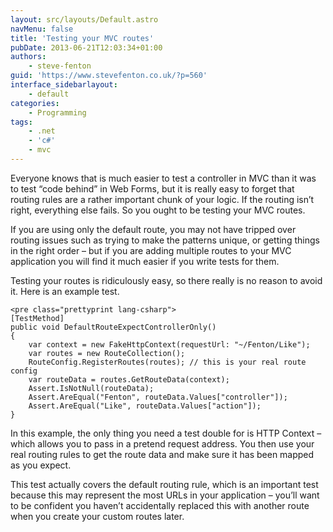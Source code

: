 ```yaml
---
layout: src/layouts/Default.astro
navMenu: false
title: 'Testing your MVC routes'
pubDate: 2013-06-21T12:03:34+01:00
authors:
    - steve-fenton
guid: 'https://www.stevefenton.co.uk/?p=560'
interface_sidebarlayout:
    - default
categories:
    - Programming
tags:
    - .net
    - 'c#'
    - mvc
---
```


Everyone knows that is much easier to test a controller in MVC than it was to test “code behind” in Web Forms, but it is really easy to forget that routing rules are a rather important chunk of your logic. If the routing isn’t right, everything else fails. So you ought to be testing your MVC routes.

If you are using only the default route, you may not have tripped over routing issues such as trying to make the patterns unique, or getting things in the right order – but if you are adding multiple routes to your MVC application you will find it much easier if you write tests for them.

Testing your routes is ridiculously easy, so there really is no reason to avoid it. Here is an example test.

```
<pre class="prettyprint lang-csharp">
[TestMethod]
public void DefaultRouteExpectControllerOnly()
{
    var context = new FakeHttpContext(requestUrl: "~/Fenton/Like");
    var routes = new RouteCollection();
    RouteConfig.RegisterRoutes(routes); // this is your real route config
    var routeData = routes.GetRouteData(context);
    Assert.IsNotNull(routeData);
    Assert.AreEqual("Fenton", routeData.Values["controller"]);
    Assert.AreEqual("Like", routeData.Values["action"]);
}
```
In this example, the only thing you need a test double for is HTTP Context – which allows you to pass in a pretend request address. You then use your real routing rules to get the route data and make sure it has been mapped as you expect.

This test actually covers the default routing rule, which is an important test because this may represent the most URLs in your application – you’ll want to be confident you haven’t accidentally replaced this with another route when you create your custom routes later.